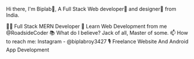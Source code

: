 Hi there, I'm Biplab👦,
A Full Stack Web developer🎯 and designer🎨 from India.

👨‍💻 Full Stack MERN Developer
🎥 Learn Web Development from me @RoadsideCoder
📚 What do I believe? Jack of all, Master of some.
📫 How to reach me: Instagram - @biplabroy3427
🎙 Freelance Website And Android App Development
